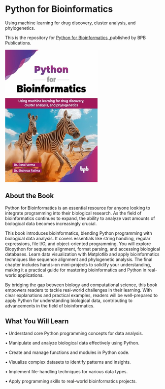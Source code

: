 # Python for Bioinformatics

Using machine learning for drug discovery, cluster analysis, and phylogenetics.

This is the repository for [Python for Bioinformatics
](https://bpbonline.com/products/python-for-bioinformatics?variant=44277539340488),published by BPB Publications.

<img src="9789365897760.jpg">

## About the Book
Python for Bioinformatics is an essential resource for anyone looking to integrate programming into their biological research. As the field of bioinformatics continues to expand, the ability to analyze vast amounts of biological data becomes increasingly crucial.

This book introduces bioinformatics, blending Python programming with biological data analysis. It covers essentials like string handling, regular expressions, file I/O, and object-oriented programming. You will explore Biopython for sequence alignment, format parsing, and accessing biological databases. Learn data visualization with Matplotlib and apply bioinformatics techniques like sequence alignment and phylogenetic analysis. The final chapter includes hands-on mini-projects to solidify your understanding, making it a practical guide for mastering bioinformatics and Python in real-world applications.

By bridging the gap between biology and computational science, this book empowers readers to tackle real-world challenges in their learning. With clear explanations and practical examples, readers will be well-prepared to apply Python for understanding biological data, contributing to advancements in the field of bioinformatics.

## What You Will Learn
• Understand core Python programming concepts for data analysis.

• Manipulate and analyze biological data effectively using Python.

• Create and manage functions and modules in Python code.

• Visualize complex datasets to identify patterns and insights.

• Implement file-handling techniques for various data types.

• Apply programming skills to real-world bioinformatics projects.
